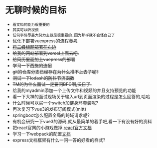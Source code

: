 # 无聊时候的目标
- `看文档的能力很重要的`
- `其实可以听视频`
- `任何事情尽最大努力去做是很重要的,因为那样就不会怪自己了`
- ~~优化下部署vuexpress的流程[参考](https://www.bilibili.com/video/BV17G4y177YJ/?spm_id_from=333.337.search-card.all.click&vd_source=fa248929cbbce67cc8afaf2d6b210f14)~~
- ~~[将二级标题部署在右边](https://www.cnblogs.com/dingshaohua/p/16618802.html)~~
- ~~给我的网站部署到vercel上面去吧.~~
- ~~给简历里面加上vuepress的部署~~
- ~~学习一下西施的连招~~
- ~~git的仓库分支已经存在为什么推不上去了呢?~~
- ~~测试一下lodash的防抖节流函数~~
- ~~TM的为什么面试一定要问BFC啊,沃日了.~~
- 给我的myadmin添加一个上传文件和视频的并且支持预览的功能
- 看一下大神的面试现场关于输入url到页面渲染的过程是怎么回答的,哈哈
- 什么时候可以买一个switch加健身环套装呢?
- 再次复习下vue3的发布订阅模式(mitt)
- springboot怎么配置全局的跨域请求呢?
- 有机会研究一下vue3的源码,就从最简单的着手吧,看一下有没有好的资料
- 把react官网的小游戏做掉.[react官方文档](https://react.docschina.org/)
- 学习一下webpack的配置[文档](https://www.webpackjs.com/concepts/)
- express文档框架有什么一问一答的好看的样式?